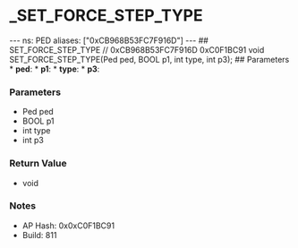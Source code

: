 # _SET_FORCE_STEP_TYPE

--- ns: PED aliases: ["0xCB968B53FC7F916D"] --- ## SET_FORCE_STEP_TYPE  // 0xCB968B53FC7F916D 0xC0F1BC91 void SET_FORCE_STEP_TYPE(Ped ped, BOOL p1, int type, int p3);   ## Parameters * **ped**: * **p1**: * **type**: * **p3**:

### Parameters
* Ped ped
* BOOL p1
* int type
* int p3

### Return Value
* void

### Notes
* AP Hash: 0x0xC0F1BC91
* Build: 811

